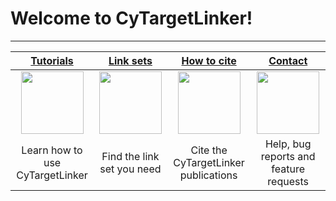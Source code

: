 # Welcome to CyTargetLinker!

***
| [Tutorials](https://github.com/CyTargetLinker/cytargetlinker-tutorials/wiki/tutorials) | [Link sets](https://github.com/CyTargetLinker/cytargetlinker-tutorials/wiki/link-sets) | [How to cite](https://github.com/CyTargetLinker/cytargetlinker-tutorials/wiki/How-to-cite) | [Contact](https://github.com/CyTargetLinker/cytargetlinker-tutorials/wiki/contact)  |
| :---: | :---: | :---: | :---: |
| <img src="https://github.com/CyTargetLinker/cytargetlinker-tutorials/raw/master/img/icons/tutorials-icon.png" height="100"/> | <img src="https://github.com/CyTargetLinker/cytargetlinker-tutorials/raw/master/img/icons/network-icon.png" height="100"/> | <img src="https://github.com/CyTargetLinker/cytargetlinker-tutorials/raw/master/img/icons/citation.png" height="100"/> | <img src="https://github.com/CyTargetLinker/cytargetlinker-tutorials/raw/master/img/icons/contact.png" height="100"/>
| Learn how to use CyTargetLinker | Find the link set you need |  Cite the CyTargetLinker publications | Help, bug reports and feature requests |
